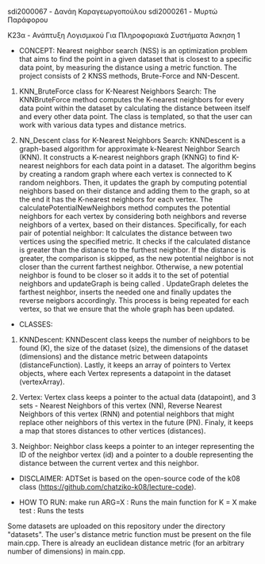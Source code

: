 sdi2000067 - Δανάη Καραγεωργοπούλου
sdi2000261 - Μυρτώ Παράφορου

K23α - Ανάπτυξη Λογισμικού Για Πληροφοριακά Συστήματα
Άσκηση 1

- CONCEPT:
Nearest neighbor search (NSS) is an optimization problem that aims to find the point in a given dataset that is closest to a specific data point, by measuring the distance using a metric function.
The project consists of 2 KNSS methods, Brute-Force and NN-Descent.


1. KNN_BruteForce class for K-Nearest Neighbors Search:
The KNNBruteForce method computes the K-nearest neighbors for every data point within the dataset by calculating the distance between itself and every other data point. The class is templated, so that the user can work with various data types and distance metrics. 

2. NN_Descent class for K-Nearest Neighbors Search:
KNNDescent is a graph-based algorithm for approximate k-Nearest Neighbor Search (KNN). It constructs a K-nearest neighbors graph (KNNG) to find K-nearest neighbors for each data point in a dataset. The algorithm begins by creating a random graph where each vertex is connected to K random neighbors. Then, it  updates the graph by computing potential neighbors based on their distance and adding them to the graph, so at the end it has the K-nearest neighbors for each vertex.
The calculatePotentialNewNeighbors method computes the potential neighbors for each vertex by considering both neighbors and reverse neighbors of a vertex, based on their distances. Specifically, for each pair of potential neighbor:
It calculates the distance between two vertices using the specified metric.
It checks if the calculated distance is greater than the distance to the furthest neighbor. 
If the distance is greater, the comparison is skipped, as the new potential neighbor is not closer than the current farthest neighbor.
Otherwise, a new potential neighbor is found to be closer so it adds it to the set of potential neighbors and updateGraph is being called .
UpdateGraph deletes the farthest neighbor, inserts the needed one and finally updates the reverse neigbors accordingly. This process is being repeated for each vertex, so that we ensure that the whole graph has been updated.



- CLASSES:
1. KNNDescent:
KNNDescent class keeps the number of neighbors to be found (K), the size of the dataset (size), the dimensions of the dataset (dimensions) and the distance metric between datapoints (distanceFunction). Lastly, it keeps an array of pointers to Vertex objects, where each Vertex represents a datapoint in the dataset (vertexArray). 

2. Vertex:
Vertex class keeps a pointer to the actual data (datapoint), and 3 sets - Nearest Neighbors of this vertex (NN), Reverse Nearest Neighbors of this vertex (RNN) and potential neighbors that might replace other neighbors of this vertex in the future (PN).
Finaly, it keeps a map that stores distances to other vertices (distances).

3. Neighbor:
Neighbor class keeps a pointer to an integer representing the ID of the neighbor vertex (id) and a pointer to a double representing the distance between the current vertex and this neighbor.



- DISCLAIMER: 
ADTSet is based on the open-source code of the k08 class (https://github.com/chatziko-k08/lecture-code).

- HOW TO RUN:
make run ARG=X : Runs the main function for K = X
make test : Runs the tests

Some datasets are uploaded on this repository under the directory "datasets". The user's distance metric function
must be present on the file main.cpp. There is already an euclidean distance metric (for an arbitrary number of dimensions) in main.cpp.

